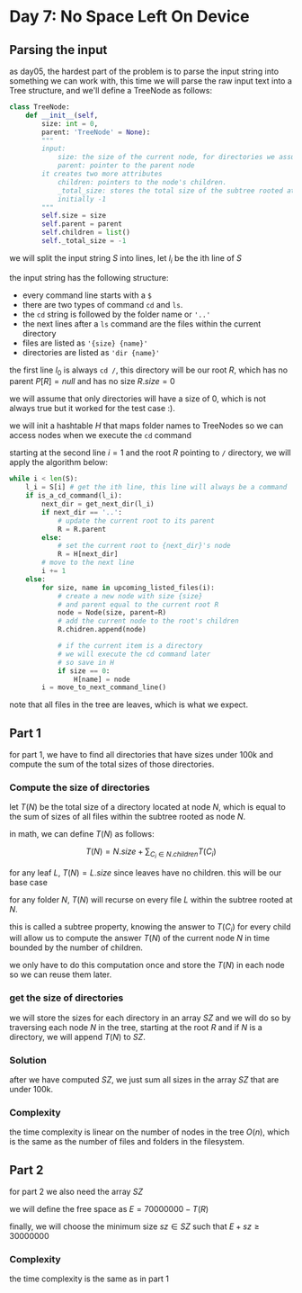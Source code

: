 # Day 7: No Space Left On Device

## Parsing the input
as day05, the hardest part of the problem is to parse the input string into something we can work with, this time we will parse the raw input text into a Tree structure, and we'll define a TreeNode as follows:

```python
class TreeNode:
    def __init__(self,
        size: int = 0,
        parent: 'TreeNode' = None):
        """
        input:
            size: the size of the current node, for directories we assume it is 0
            parent: pointer to the parent node  
        it creates two more attributes
            children: pointers to the node's children.
            _total_size: stores the total size of the subtree rooted at this node,
            initially -1
        """
        self.size = size
        self.parent = parent
        self.children = list()
        self._total_size = -1
```

we will split the input string $S$ into lines, let $l_i$ be the ith line of $S$

the input string has the following structure: 
- every command line starts with a ```$```
- there are two types of command ```cd``` and ```ls```.
- the ```cd``` string is followed by the folder name or ```'..'```
- the next lines after a ```ls``` command are the files within the current directory
- files are listed as ```'{size} {name}'``` 
- directories are listed as ```'dir {name}'```

the first line $l_0$ is always  ```cd /```, this directory will be our root $R$, which has no parent $P[R]=null$ and has no size $R.size = 0$

we will assume that only directories will have a size of 0, which is not always true but it worked for the test case :). 

we will init a hashtable $H$ that maps folder names to TreeNodes so we can access nodes when we execute the ```cd``` command

starting at the second line $i=1$ and the root $R$ pointing to ```/``` directory, we will apply the algorithm below:

```python
while i < len(S):
    l_i = S[i] # get the ith line, this line will always be a command
    if is_a_cd_command(l_i):
        next_dir = get_next_dir(l_i)
        if next_dir == '..':
            # update the current root to its parent
            R = R.parent
        else:
            # set the current root to {next_dir}'s node
            R = H[next_dir]
        # move to the next line
        i += 1
    else:
        for size, name in upcoming_listed_files(i):
            # create a new node with size {size}
            # and parent equal to the current root R
            node = Node(size, parent=R)
            # add the current node to the root's children
            R.chidren.append(node)

            # if the current item is a directory
            # we will execute the cd command later
            # so save in H
            if size == 0:
                H[name] = node
        i = move_to_next_command_line()
```

note that all files in the tree are leaves, which is what we expect.


## Part 1
for part 1, we have to find all directories that have sizes under 100k and compute the sum of the total sizes of those directories.

### Compute the size of directories

let $T(N)$ be the total size of a directory located at node $N$, which is equal to the sum of sizes of all files within the subtree rooted as node $N$. 

in math, we can define $T(N)$ as follows:

$$
T(N) = N.size + \sum_{C_i \in N.children} T(C_i)
$$

for any leaf $L$,  $T(N) = L.size$ since leaves have no children.  this will be our base case

for any folder $N$, $T(N)$ will recurse on every file $L$ within the subtree rooted at $N$.

this is called a subtree property, knowing the answer to $T(C_i)$ for every child will allow us to compute the answer $T(N)$ of the current node $N$ in time bounded by the number of children.

we only have to do this computation once and store the $T(N)$ in each node so we can reuse them later.

### get the size of directories
we will store the sizes for each directory in an array $SZ$ and we will do so by traversing each node $N$ in the tree, starting at the root $R$ and if $N$ is a directory, we will append $T(N)$ to $SZ$.


### Solution
after we have computed $SZ$, we just sum all sizes in the array $SZ$ that are under 100k.

### Complexity
the time complexity is linear on the number of nodes in the tree $O(n)$, which is the same as the number of files and folders in the filesystem.


## Part 2
for part 2 we also need the array $SZ$

we will define the free space as $E = 70000000-T(R)$

finally, we will choose the minimum size $sz \in SZ$ such that $E + sz \ge 30000000$

### Complexity
the time complexity is the same as in part 1